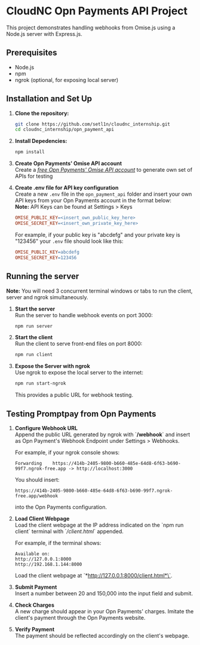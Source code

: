 # CloudNC Opn Payments API Project

This project demonstrates handling webhooks from Omise.js using a Node.js server with Express.js.

## Prerequisites

- Node.js
- npm
- ngrok (optional, for exposing local server)

## Installation and Set Up

1. **Clone the repository:**
   ```bash
   git clone https://github.com/setl1n/cloudnc_internship.git
   cd cloudnc_internship/opn_payment_api
   ```
2. **Install Depedencies:**
   ```bash
   npm install
   ```
3. **Create Opn Payments' Omise API account**  
   Create a *[free Opn Payments' Omise API account](https://dashboard.omise.co/v2)* to generate own set of APIs for testing  

4. **Create .env file for API key configuration**  
   Create a new `.env` file in the `opn_payment_api` folder and insert your own API keys from your Opn Payments account in the format below:  
   **Note:** API Keys can be found at Settings > Keys
   ```makefile
   OMISE_PUBLIC_KEY=<insert_own_public_key_here>
   OMISE_SECRET_KEY=<insert_own_private_key_here>
   ```
   For example, if your public key is "abcdefg" and your private key is "123456" your `.env` file should look like this:
   ```makefile
   OMISE_PUBLIC_KEY=abcdefg
   OMISE_SECRET_KEY=123456
   ```
## Running the server
**Note:** You will need 3 concurrent terminal windows or tabs to run the client, server and ngrok simultaneously.
1. **Start the server**  
   Run the server to handle webhook events on port 3000:
   ```bash
   npm run server
   ```
2. **Start the client**  
   Run the client to serve front-end files on port 8000:
   ```bash
   npm run client
   ```
3. **Expose the Server with ngrok**  
   Use ngrok to expose the local server to the internet:
   ```bash
   npm run start-ngrok
   ```
   This provides a public URL for webhook testing.

## Testing Promptpay from Opn Payments
1. **Configure Webhook URL**  
Append the public URL generated by ngrok with \`**/webhook**\` and insert as Opn Payment's Webhook Endpoint under Settings > Webhooks.  

   For example, if your ngrok console shows:
   ```
   Forwarding    https://414b-2405-9800-b660-485e-64d8-6f63-b690-99f7.ngrok-free.app -> http://localhost:3000
   ```
   You should insert:
   ```
   https://414b-2405-9800-b660-485e-64d8-6f63-b690-99f7.ngrok-free.app/webhook
   ```
   into the Opn Payments configuration.

2. **Load Client Webpage**  
   Load the client webpage at the IP address indicated on the \`npm run client\` terminal with \`*/client.html*\` appended.  

   For example, if the terminal shows: 
   ```
   Available on:
   http://127.0.0.1:8000
   http://192.168.1.144:8000
   ```
   Load the client webpage at \`*http://127.0.0.1:8000/client.html*\`.

3. **Submit Payment**  
   Insert a number between 20 and 150,000 into the input field and submit.

4. **Check Charges**  
   A new charge should appear in your Opn Payments' charges. Imitate the client's payment through the Opn Payments website.

5. **Verify Payment**  
   The payment should be reflected accordingly on the client's webpage.